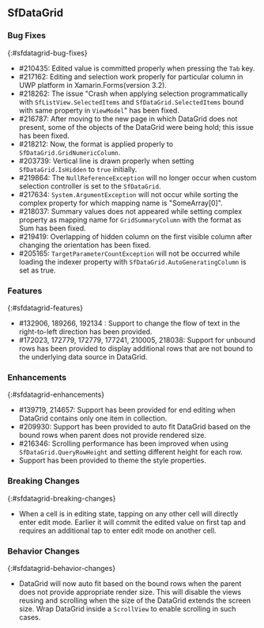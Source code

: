 ## SfDataGrid

### Bug Fixes
{:#sfdatagrid-bug-fixes}

* \#210435: Edited value is committed properly when pressing the `Tab` key.
* \#217162: Editing and selection work properly for particular column in UWP platform in Xamarin.Forms(version 3.2).
* \#218262: The issue "Crash when applying selection programmatically with `SfListView.SelectedItems` and `SfDataGrid.SelectedItems` bound with same property in `ViewModel`" has been fixed.
* \#216787: After moving to the new page in which DataGrid does not present, some of the objects of the DataGrid were being hold; this issue has been fixed.
* \#218212: Now, the format is applied properly to `SfDataGrid.GridNumericColumn`.
* \#203739: Vertical line is drawn properly when setting `SfDataGrid.IsHidden` to `true` initially.
* \#219864: The `NullReferenceException` will no longer occur when custom selection controller is set to the `SfDataGrid`.
* \#217634: `System.ArgumentException` will not occur while sorting the complex property for which mapping name is "SomeArray[0]".
* \#218037: Summary values does not appeared while setting complex property as mapping name for `GridSummaryColumn`  with the format as Sum has been fixed.
* \#219419: Overlapping of hidden column on the first visible column after changing the orientation has been fixed.
* \#205165: `TargetParameterCountException` will not be occurred while loading the indexer property with `SfDataGrid.AutoGeneratingColumn` is set as true.

### Features
{:#sfdatagrid-features}

* \#132906, 189266, 192134 : Support to change the flow of text in the right-to-left direction has been provided.
* \#172023, 172779, 172779, 177241, 210005, 218038: Support for unbound rows has been provided to display additional rows that are not bound to the underlying data source in DataGrid.

### Enhancements
{:#sfdatagrid-enhancements}

* \#139719, 214657: Support has been provided for end editing when DataGrid contains only one item in collection.
* \#209930: Support has been provided to auto fit DataGrid based on the bound rows when parent does not provide rendered size.	
* \#216346: Scrolling performance has been improved when using `SfDataGrid.QueryRowHeight` and setting different height for each row.
* Support has been provided to theme the style properties.

### Breaking Changes 
{:#sfdatagrid-breaking-changes}

* When a cell is in editing state, tapping on any other cell will directly enter edit mode. Earlier it will commit the edited value on first tap and requires an additional tap to enter edit mode on another cell.

### Behavior Changes 
{:#sfdatagrid-behavior-changes}

* DataGrid will now auto fit based on the bound rows when the parent does not provide appropriate render size. This will disable the views reusing and scrolling when the size of the DataGrid extends the screen size. Wrap DataGrid inside a `ScrollView` to enable scrolling in such cases. 

